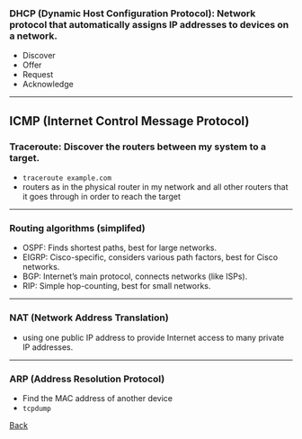 ### DHCP (Dynamic Host Configuration Protocol): Network protocol that automatically assigns IP addresses to devices on a network.
- Discover
- Offer
- Request
- Acknowledge

___
## ICMP (Internet Control Message Protocol)
### Traceroute: Discover the routers between my system to a target.
- `traceroute example.com`
- routers as in the physical router in my network and all other routers that it goes through in order to reach the target

___

### Routing algorithms (simplifed)
- OSPF: Finds shortest paths, best for large networks.
- EIGRP: Cisco-specific, considers various path factors, best for Cisco networks.
- BGP: Internet’s main protocol, connects networks (like ISPs).
- RIP: Simple hop-counting, best for small networks.

___

### NAT (Network Address Translation)
- using one public IP address to provide Internet access to many private IP addresses.

___

### ARP (Address Resolution Protocol)
- Find the MAC address of another device
- `tcpdump`

[Back](../CyberSecurity101.md)
